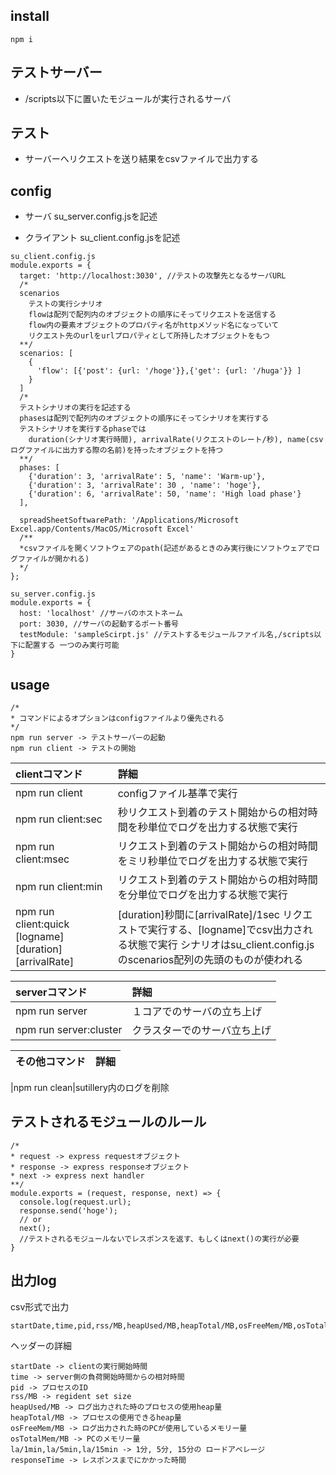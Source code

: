 ## install

```
npm i

```

## テストサーバー
- /scripts以下に置いたモジュールが実行されるサーバ

## テスト
- サーバーへリクエストを送り結果をcsvファイルで出力する



## config
- サーバ
su_server.config.jsを記述

- クライアント
su_client.config.jsを記述

```
su_client.config.js
module.exports = {
  target: 'http://localhost:3030', //テストの攻撃先となるサーバURL
  /*
  scenarios 
    テストの実行シナリオ
    flowは配列で配列内のオブジェクトの順序にそってリクエストを送信する
    flow内の要素オブジェクトのプロパティ名がhttpメソッド名になっていて
    リクエスト先のurlをurlプロパティとして所持したオブジェクトをもつ
  **/
  scenarios: [
    {
      'flow': [{'post': {url: '/hoge'}},{'get': {url: '/huga'}} ]
    }
  ]
  /*
  テストシナリオの実行を記述する
  phasesは配列で配列内のオブジェクトの順序にそってシナリオを実行する
  テストシナリオを実行するphaseでは
    duration(シナリオ実行時間), arrivalRate(リクエストのレート/秒), name(csvログファイルに出力する際の名前)を持ったオブジェクトを持つ
  **/
  phases: [
    {'duration': 3, 'arrivalRate': 5, 'name': 'Warm-up'},
    {'duration': 3, 'arrivalRate': 30 , 'name': 'hoge'},
    {'duration': 6, 'arrivalRate': 50, 'name': 'High load phase'}
  ],

  spreadSheetSoftwarePath: '/Applications/Microsoft Excel.app/Contents/MacOS/Microsoft Excel'
  /**
  *csvファイルを開くソフトウェアのpath(記述があるときのみ実行後にソフトウェアでログファイルが開かれる)
  */
};

su_server.config.js
module.exports = {
  host: 'localhost' //サーバのホストネーム
  port: 3030, //サーバの起動するポート番号
  testModule: 'sampleScirpt.js' //テストするモジュールファイル名,/scripts以下に配置する 一つのみ実行可能
}
```

## usage

```
/*
* コマンドによるオプションはconfigファイルより優先される
*/
npm run server -> テストサーバーの起動
npm run client -> テストの開始
```

|clientコマンド|詳細
|:---|:---|
|npm run client|configファイル基準で実行
|npm run client:sec|秒リクエスト到着のテスト開始からの相対時間を秒単位でログを出力する状態で実行
|npm run client:msec|リクエスト到着のテスト開始からの相対時間をミリ秒単位でログを出力する状態で実行
|npm run client:min|リクエスト到着のテスト開始からの相対時間を分単位でログを出力する状態で実行
|npm run client:quick [logname] [duration] [arrivalRate]| [duration]秒間に[arrivalRate]/1sec リクエストで実行する、[logname]でcsv出力される状態で実行 シナリオはsu_client.config.jsのscenarios配列の先頭のものが使われる

|serverコマンド|詳細
|:---|:---|
|npm run server|１コアでのサーバの立ち上げ
|npm run server:cluster|クラスターでのサーバ立ち上げ

|その他コマンド|詳細
|:--|:--|

|npm run clean|sutillery内のログを削除

## テストされるモジュールのルール
```
/*
* request -> express requestオブジェクト
* response -> express responseオブジェクト
* next -> express next handler
**/
module.exports = (request, response, next) => {
  console.log(request.url);
  response.send('hoge');
  // or
  next();
  //テストされるモジュールないでレスポンスを返す、もしくはnext()の実行が必要
}
```
## 出力log
csv形式で出力
```
startDate,time,pid,rss/MB,heapUsed/MB,heapTotal/MB,osFreeMem/MB,osTotalMem/MB,la/1min,la/5min,la/15min,statusCode,responseTime
```
ヘッダーの詳細
```
startDate -> clientの実行開始時間
time -> server側の負荷開始時間からの相対時間
pid -> プロセスのID
rss/MB -> regident set size
heapUsed/MB -> ログ出力された時のプロセスの使用heap量
heapTotal/MB -> プロセスの使用できるheap量
osFreeMem/MB -> ログ出力された時のPCが使用しているメモリー量
osTotalMem/MB -> PCのメモリー量
la/1min,la/5min,la/15min -> 1分, 5分, 15分の ロードアベレージ
responseTime -> レスポンスまでにかかった時間

```